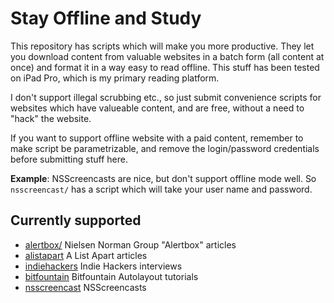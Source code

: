 # Stay Offline and Study

This repository has scripts which will make you more productive.
They let you download content from valuable websites in a batch form (all
content at once) and format it in a way easy to read offline.
This stuff has been tested on iPad Pro, which is my primary reading
platform.

I don't support illegal scrubbing etc., so just submit convenience scripts
for websites which have valueable content, and are free, without a need to
"hack" the website.

If you want to support offline website with a paid content, remember to make
script be parametrizable, and remove the login/password credentials before
submitting stuff here.


**Example**: NSScreencasts are nice,
but don't support offline mode well. So `nsscreencast/` has a script which
will take your user name and password.

## Currently supported

- [alertbox/](alertbox)  Nielsen Norman Group "Alertbox" articles
- [alistapart](alistapart) A List Apart articles
- [indiehackers](indiehackers/) Indie Hackers interviews
- [bitfountain](bitfountain/) Bitfountain Autolayout tutorials
- [nsscreencast](nsscreencast/) NSScreencasts
